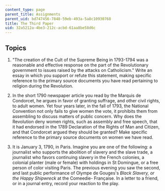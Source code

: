 ```yaml
---
content_type: page
parent_title: Assignments
parent_uid: bd747456-7848-59eb-493a-5a8c10930768
title: The Third Paper
uid: 32a5212a-4be3-212c-acbd-61aa8be58d6c
---
```


Topics
------

1.  "The creation of the Cult of the Supreme Being in 1793-1794 was a reasonable and effective response on the part of the Revolutionary government to issues raised by the attacks on Catholicism." Write an essay in which you support or refute this statement, making specific reference to the primary source documents you have read pertaining to religion during the Revolution.
  
3.  In the short 1790 newspaper article you read by the Marquis de Condorcet, he argues in favor of granting suffrage, and other civil rights, to adult women. Yet four years later, in the fall of 1793, the National Convention not only fails to give women the vote, it prohibits them from assembling to discuss matters of public concern. Why does the Revolution deny women rights, such as assembly and free speech, that it had endorsed in the 1789 Declaration of the Rights of Man and Citizen, and that Condorcet argued they should be granted? Make specific reference to the primary source documents on women we have read.
  
5.  It is January 3, 1790, in Paris. Imagine you are one of the following: a journalist who supports the abolition of slavery and the slave trade, a journalist who favors continuing slavery in the French colonies, a colonial planter (male or female) with holdings in St Domingue, or a free person of color visiting Paris. The previous evening you saw the second, and last public performance of Olympe de Gouges's _Black Slavery, or the Happy Shipwreck_ at the Comeedie- Française. In a letter to a friend, or in a journal entry, record your reaction to the play.